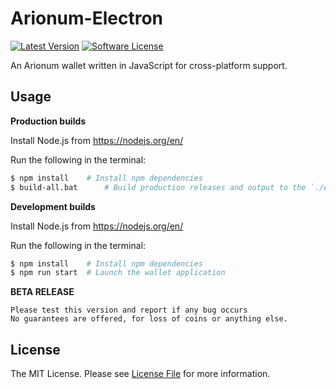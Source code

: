 # Arionum-Electron

[![Latest Version][ico-version]][link-releases]
[![Software License][ico-license]](LICENSE)

An Arionum wallet written in JavaScript for cross-platform support.

## Usage

**Production builds**

Install Node.js from https://nodejs.org/en/

Run the following in the terminal:

```bash
$ npm install    # Install npm dependencies
$ build-all.bat      # Build production releases and output to the `./export` directory
```

**Development builds**

Install Node.js from https://nodejs.org/en/

Run the following in the terminal:

```bash
$ npm install    # Install npm dependencies
$ npm run start  # Launch the wallet application
```

**BETA RELEASE**
```
Please test this version and report if any bug occurs 
No guarantees are offered, for loss of coins or anything else.
```

## License

The MIT License. Please see [License File](LICENSE) for more information.

[ico-license]: https://img.shields.io/github/license/CuteCubed/Arionum-Electron.svg?style=for-the-badge
[ico-version]: https://img.shields.io/github/release-pre/cutecubed/Arionum-Electron.svg?style=for-the-badge

[link-npm]: https://npmjs.com
[link-releases]: https://github.com/cutecubed/arionum-electrum/releases/latest
